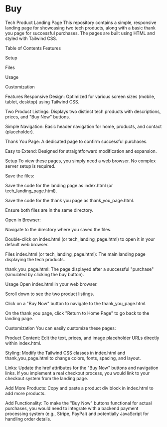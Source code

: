 # Buy
Tech Product Landing Page
This repository contains a simple, responsive landing page for showcasing two tech products, along with a basic thank you page for successful purchases. The pages are built using HTML and styled with Tailwind CSS.

Table of Contents
Features

Setup

Files

Usage

Customization

Features
Responsive Design: Optimized for various screen sizes (mobile, tablet, desktop) using Tailwind CSS.

Two Product Listings: Displays two distinct tech products with descriptions, prices, and "Buy Now" buttons.

Simple Navigation: Basic header navigation for home, products, and contact (placeholder).

Thank You Page: A dedicated page to confirm successful purchases.

Easy to Extend: Designed for straightforward modification and expansion.

Setup
To view these pages, you simply need a web browser. No complex server setup is required.

Save the files:

Save the code for the landing page as index.html (or tech_landing_page.html).

Save the code for the thank you page as thank_you_page.html.

Ensure both files are in the same directory.

Open in Browser:

Navigate to the directory where you saved the files.

Double-click on index.html (or tech_landing_page.html) to open it in your default web browser.

Files
index.html (or tech_landing_page.html): The main landing page displaying the tech products.

thank_you_page.html: The page displayed after a successful "purchase" (simulated by clicking the buy button).

Usage
Open index.html in your web browser.

Scroll down to see the two product listings.

Click on a "Buy Now" button to navigate to the thank_you_page.html.

On the thank you page, click "Return to Home Page" to go back to the landing page.

Customization
You can easily customize these pages:

Product Content: Edit the text, prices, and image placeholder URLs directly within index.html.

Styling: Modify the Tailwind CSS classes in index.html and thank_you_page.html to change colors, fonts, spacing, and layout.

Links: Update the href attributes for the "Buy Now" buttons and navigation links. If you implement a real checkout process, you would link to your checkout system from the landing page.

Add More Products: Copy and paste a product div block in index.html to add more products.

Add Functionality: To make the "Buy Now" buttons functional for actual purchases, you would need to integrate with a backend payment processing system (e.g., Stripe, PayPal) and potentially JavaScript for handling order details.
